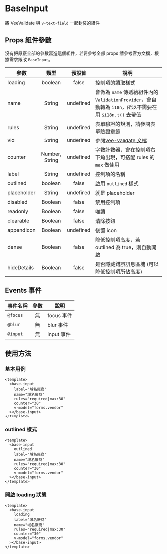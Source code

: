 # BaseInput

將 VeeValidate 與 `v-text-field` 一起封裝的組件

## Props 組件參數

沒有把原廠全部的參數寫進這個組件，若要參考全部 props 請參考官方文檔，根據需求跟改 `BaseInput`。

| 參數        |      類型      |  預設值   | 說明                                                                                                    |
| ----------- | :------------: | :-------: | ------------------------------------------------------------------------------------------------------- |
| loading     |    boolean     |   false   | 控制項的讀取樣式                                                                                        |
| name        |     String     | undefined | 會做為 `name` 傳遞給組件內的 `ValidationProvider`，會自動轉為 `i18n`，所以不需要在用 `$i18n.t()` 去帶值 |
| rules       |     String     | undefined | 表單驗證的規則，請參閱表單驗證章節                                                                      |
| vid         |     String     | undefined | 參閱[vee-validate 文檔](https://reurl.cc/oLpQOl)                                                        |
| counter     | Number, String | undefined | 字數計數器，會在控制項右下角出現，可搭配 rules 的 `max` 做使用                                          |
| label       |     String     | undefined | 控制項的名稱                                                                                            |
| outlined    |    boolean     |   false   | 啟用 `outlined` 樣式                                                                                    |
| placeholder |     String     | undefined | 就是 placeholder                                                                                        |
| disabled    |    Boolean     |   false   | 禁用控制項                                                                                              |
| readonly    |    Boolean     |   false   | 唯讀                                                                                                    |
| clearable   |    Boolean     |   false   | 清除按鈕                                                                                                |
| appendIcon  |    Boolean     | undefined | 後置 icon                                                                                               |
| dense       |    Boolean     |   false   | 降低控制項高度，若 outlined 為 true，則自動開啟                                                         |
| hideDetails |    Boolean     |   false   | 是否隱藏錯誤訊息區塊 (可以降低控制項所佔高度)                                                           |

## Events 事件

| 事件名稱 | 參數 | 說明       |
| -------- | :--: | ---------- |
| `@focus` |  無  | focus 事件 |
| `@blur`  |  無  | blur 事件  |
| `@input` |  無  | input 事件 |

## 使用方法

### 基本用例

```vue
<template>
  <base-input
    label="域名廠商"
    name="域名廠商"
    rules="required|max:30"
    counter="30"
    v-model="forms.vendor"
  ></base-input>
</template>
```

### outlined 樣式

```vue
<template>
  <base-input
    outlined
    label="域名廠商"
    name="域名廠商"
    rules="required|max:30"
    counter="30"
    v-model="forms.vendor"
  ></base-input>
</template>
```

### 開啟 loading 狀態

```vue
<template>
  <base-input
    loading
    label="域名廠商"
    name="域名廠商"
    rules="required|max:30"
    counter="30"
    v-model="forms.vendor"
  ></base-input>
</template>
```
